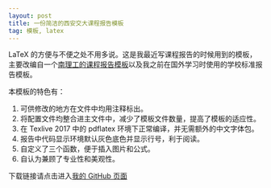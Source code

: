 ```yaml
---
layout: post
title: 一份简洁的西安交大课程报告模板
tag: 模板, latex
---
```

LaTeX 的方便与不便之处不用多说。这是我最近写课程报告的时候用到的模板，主要改编自一个[南理工的课程报告模板](https://github.com/ZhanPython/Njust-Beamer)以及我之前在国外学习时使用的学校标准报告模板。

本模板的特色有：
1. 可供修改的地方在文件中均用注释标出。
2. 将配置文件均整合进主文件中，减少了模板文件数量，提高了模板的适应性。
3. 在 Texlive 2017 中的 pdflatex 环境下正常编译，并无需额外的中文字体包。
4. 报告中代码显示环境默认灰色底色并显示行号，利于阅读。
5. 自定义了三个函数，便于插入图片和公式。
4. 自认为兼顾了专业性和美观性。

下载链接请点击进入[我的 GitHub 页面](https://github.com/lonaparte/XJTU_latex_report)